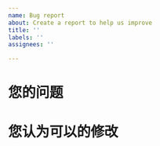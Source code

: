 ```yaml
---
name: Bug report
about: Create a report to help us improve
title: ''
labels: ''
assignees: ''

---
```


# 您的问题
# 您认为可以的修改

